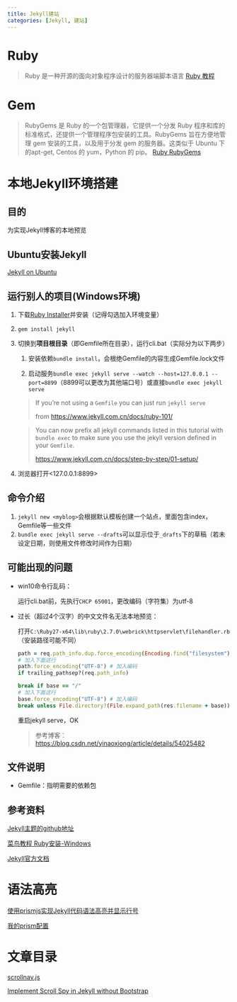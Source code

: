 ```yaml
---
title: Jekyll建站
categories: [Jekyll, 建站]
---
```


# Ruby

> Ruby 是一种开源的面向对象程序设计的服务器端脚本语言
> [Ruby 教程](https://www.runoob.com/ruby/ruby-tutorial.html)

# Gem

> RubyGems 是 Ruby 的一个包管理器，它提供一个分发 Ruby 程序和库的标准格式，还提供一个管理程序包安装的工具。RubyGems 旨在方便地管理 gem 安装的工具，以及用于分发 gem 的服务器。这类似于 Ubuntu 下的apt-get, Centos 的 yum，Python 的 pip。
> [Ruby RubyGems](https://www.runoob.com/ruby/ruby-rubygems.html)

# 本地Jekyll环境搭建

## 目的

为实现Jekyll博客的本地预览

## Ubuntu安装Jekyll

[Jekyll on Ubuntu](https://jekyllrb.com/docs/installation/ubuntu/)

## 运行别人的项目(Windows环境)

1. 下载[Ruby Installer](https://rubyinstaller.org/downloads/)并安装（记得勾选加入环境变量）

2. `gem install jekyll`

3. 切换到**项目根目录**（即Gemfile所在目录），运行cli.bat（实际分为以下两步）

   1. 安装依赖`bundle install`，会根绝Gemfile的内容生成Gemfile.lock文件
   
   2. 启动服务`bundle exec jekyll serve --watch --host=127.0.0.1 --port=8899`（8899可以更改为其他端口号）或直接`bundle exec jekyll serve`

   >  If you’re not using a `Gemfile` you can just run `jekyll serve`
   >
   > from <https://www.jekyll.com.cn/docs/ruby-101/>

   > You can now prefix all jekyll commands listed in this tutorial with `bundle exec` to make sure you use the jekyll version defined in your `Gemfile`.
   >
   > <https://www.jekyll.com.cn/docs/step-by-step/01-setup/>

5. 浏览器打开<127.0.0.1:8899>

## 命令介绍

1. `jekyll new <myblog>`会根据默认模板创建一个站点，里面包含index，Gemfile等一些文件
2. `bundle exec jekyll serve --drafts`可以显示位于`_drafts`下的草稿（若未设定日期，则使用文件修改时间作为日期）

## 可能出现的问题

* win10命令行乱码：

  运行cli.bat前，先执行`CHCP 65001`，更改编码（字符集）为utf-8
  
* 过长（超过4个汉字）的中文文件名无法本地预览：

  打开`C:\Ruby27-x64\lib\ruby\2.7.0\webrick\httpservlet\filehandler.rb`（安装路径可能不同）

  ```ruby
  path = req.path_info.dup.force_encoding(Encoding.find("filesystem"))
  # 加入下面这行
  path.force_encoding("UTF-8") # 加入编码
  if trailing_pathsep?(req.path_info)
  ```

  ```ruby
  break if base == "/"
  # 加入下面这行
  base.force_encoding("UTF-8") # 加入编码
  break unless File.directory?(File.expand_path(res.filename + base))
  ```

  重启jekyll serve，OK

  > 参考博客：<https://blog.csdn.net/yinaoxiong/article/details/54025482>

## 文件说明

* Gemfile：指明需要的依赖包

## 参考资料

[Jekyll主题的github地址](https://github.com/TMaize/tmaize-blog)

[菜鸟教程 Ruby安装-Windows](https://www.runoob.com/ruby/ruby-installation-windows.html)

[Jekyll官方文档](https://www.jekyll.com.cn/docs/)

# 语法高亮

[使用prismjs实现Jekyll代码语法高亮并显示行号](https://blog.csdn.net/u013961139/article/details/78853544)

[我的prism配置](https://prismjs.com/download.html#themes=prism-coy&languages=markup+css+clike+javascript+bash+batch+c+cpp+css-extras+git+json+powershell+python+regex+ruby+scss+sql&plugins=line-highlight+line-numbers+autolinker+highlight-keywords+inline-color+command-line)

# 文章目录

[scrollnav.js](https://scrollnav.com/)

[Implement Scroll Spy in Jekyll without Bootstrap](https://lei1025.github.io/Implement-Scroll-Spy-in-Jekyll-without-Bootstrap/)
